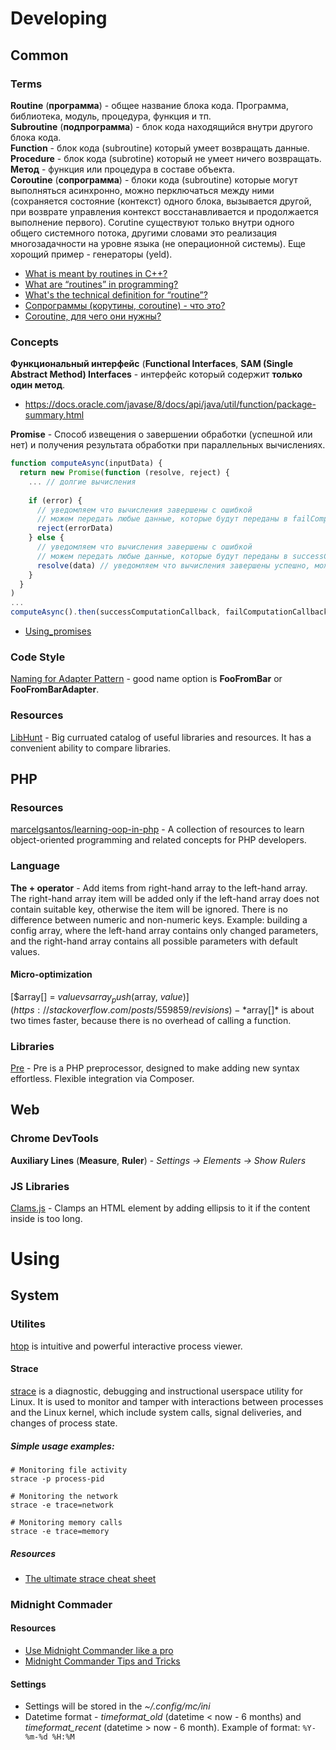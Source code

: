 # Developing
## Common

### Terms

**Routine** (**программа**) - общее название блока кода. Программа, библиотека, модуль, процедура, функция и тп.  
**Subroutine** (**подпрограмма**) - блок кода находящийся внутри другого блока кода.  
**Function** - блок кода (subroutine) который умеет возвращать данные.  
**Procedure** - блок кода (subrotine) который не умеет ничего возвращать.  
**Метод** - функция или процедура в составе объекта.  
**Coroutine** (**сопрограмма**) - блоки кода (subroutine) которые могут выполняться асинхронно, можно перключаться между ними (сохраняется состояние (контекст) одного блока, вызывается другой, при возврате управления контекст восстанавливается и продолжается выполнение первого). Corutine существуют только внутри одного общего системного потока, другими словами это реализация многозадачности на уровне языка (не операционной системы). Еще хорощий пример - генераторы (yeld).

- [What is meant by routines in C++?](https://www.quora.com/What-is-meant-by-routines-in-C++)
- [What are “routines” in programming?](https://www.quora.com/What-are-%E2%80%9Croutines%E2%80%9D-in-programming)
- [What's the technical definition for “routine”?](https://stackoverflow.com/posts/6885971/revisions)
- [Сопрограммы (корутины, coroutine) - что это?](https://ru.stackoverflow.com/questions/496002/%D0%A1%D0%BE%D0%BF%D1%80%D0%BE%D0%B3%D1%80%D0%B0%D0%BC%D0%BC%D1%8B-%D0%BA%D0%BE%D1%80%D1%83%D1%82%D0%B8%D0%BD%D1%8B-coroutine-%D1%87%D1%82%D0%BE-%D1%8D%D1%82%D0%BE )
- [Coroutine, для чего они нужны?](https://toster.ru/q/405733)

### Concepts

**Функциональный интерфейс** (**Functional Interfaces**, **SAM (Single Abstract Method) Interfaces** - интерфейс который содержит **только один метод**.
- https://docs.oracle.com/javase/8/docs/api/java/util/function/package-summary.html

**Promise** - Cпособ извещения о завершении обработки (успешной или нет) и получения результата обработки при параллельных вычислениях.
```js
function computeAsync(inputData) {
  return new Promise(function (resolve, reject) {
    ... // долгие вычисления
    
    if (error) {
      // уведомляем что вычисления завершены с ошибкой
      // можем передать любые данные, которые будут переданы в failComputationCallback (смотри ниже)
      reject(errorData)
    } else {
      // уведомляем что вычисления завершены с ошибкой
      // можем передать любые данные, которые будут переданы в successComputationCallback (смотри ниже)
      resolve(data) // уведомляем что вычисления завершены успешно, можем вернуть дополнительную информацию
    }
  }
)
...
computeAsync().then(successComputationCallback, failComputationCallback)
```
- [Using_promises](https://developer.mozilla.org/en-US/docs/Web/JavaScript/Guide/Using_promises)

### Code Style

[Naming for Adapter Pattern](https://softwareengineering.stackexchange.com/questions/361777/how-to-name-different-components-in-adapter-pattern) - good name option is **FooFromBar** or **FooFromBarAdapter**.  

### Resources
[LibHunt](https://www.libhunt.com/) - Big curruated catalog of useful libraries and resources. It has a convenient ability to compare libraries.

## PHP
### Resources
[marcelgsantos/learning-oop-in-php](https://github.com/marcelgsantos/learning-oop-in-php) - A collection of resources to learn object-oriented programming and related concepts for PHP developers.

### Language
**The + operator** - Add items from right-hand array to the left-hand array. The right-hand array item will be added only if the left-hand array does not contain suitable key, otherwise the item will be ignored. There is no difference between numeric and non-numeric keys.
Example: building a config array, where the left-hand array contains only changed parameters, and the right-hand array contains all possible parameters with default values.

#### Micro-optimization
[$array[] = $value vs array_push($array, $value)](https://stackoverflow.com/posts/559859/revisions) - *$array[]* is about two times faster, because there is no overhead of calling a function.


### Libraries
[Pre](https://preprocess.io/) - Pre is a PHP preprocessor, designed to make adding new syntax effortless. Flexible integration via Composer.



## Web
### Chrome DevTools
**Auxiliary Lines** (**Measure**, **Ruler**) - *Settings -> Elements -> Show Rulers*

### JS Libraries
[Clams.js](https://github.com/josephschmitt/Clamp.js) - Clamps an HTML element by adding ellipsis to it if the content inside is too long.

# Using
## System
### Utilites
[htop](https://www.systutorials.com/docs/linux/man/1-htop/) is intuitive and powerful interactive process viewer.

#### Strace
[strace](https://strace.io/) is a diagnostic, debugging and instructional userspace utility for Linux. It is used to monitor and tamper with interactions between processes and the Linux kernel, which include system calls, signal deliveries, and changes of process state.

##### Simple usage examples:
```
# Monitoring file activity
strace -p process-pid

# Monitoring the network
strace -e trace=network

# Monitoring memory calls
strace -e trace=memory
```

##### Resources
- [The ultimate strace cheat sheet](https://linux-audit.com/the-ultimate-strace-cheat-sheet/)

### Midnight Commader
#### Resources
- [Use Midnight Commander like a pro](http://klimer.eu/2015/05/01/use-midnight-commander-like-a-pro/)
- [Midnight Commander Tips and Tricks](http://www.softpanorama.org/OFM/MC/mc_tips.shtml)

#### Settings
- Settings will be stored in the *~/.config/mc/ini*
- Datetime format - *timeformat_old* (datetime < now - 6 months) and *timeformat_recent* (datetime > now - 6 month). Example of format: `%Y-%m-%d %H:%M`
